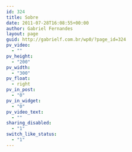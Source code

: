 ```yaml
---
id: 324
title: Sobre
date: 2011-07-28T16:08:55+00:00
author: Gabriel Fernandes
layout: page
guid: http://gabrielf.com.br/wp0/?page_id=324
pv_video:
  - ""
pv_height:
  - "200"
pv_width:
  - "300"
pv_float:
  - right
pv_in_post:
  - "0"
pv_in_widget:
  - "0"
pv_video_text:
  - ""
sharing_disabled:
  - "1"
switch_like_status:
  - "1"
---
```

<!-- ERROR: Sem token ou token expirou. -->


  
<!-- ERROR: Sem token ou token expirou. -->